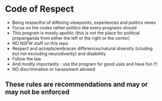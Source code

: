 # Code of Respect

- Being respectful of differing viewpoints, experiences and politics views
- Focus on the codes rather politics like every programs should
- This program is mostly apolitic (this is not the place for political propanganda from either the left or the right or the center)
- NO NSFW stuff on this repo
- Respect and accepts/embraces differences/natural diversity (icluding but not excluding neurodiverity) and disablitity
- Follow the law
- And mostly importantly : use the program for good uses and have fun !!!
- NO discrimination or harassment allowed

## These rules are recommendations and may or may not be enforced